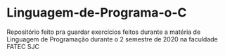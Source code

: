 # Linguagem-de-Programa-o-C
Repositório feito pra guardar exercícios feitos durante a matéria de Linguagem de Programação durante o 2 semestre de 2020  na faculdade FATEC SJC 
